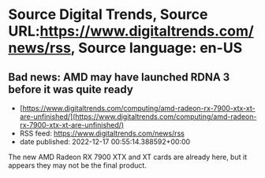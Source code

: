 # Source Digital Trends, Source URL:https://www.digitaltrends.com/news/rss, Source language: en-US

## Bad news: AMD may have launched RDNA 3 before it was quite ready
 - [https://www.digitaltrends.com/computing/amd-radeon-rx-7900-xtx-xt-are-unfinished/](https://www.digitaltrends.com/computing/amd-radeon-rx-7900-xtx-xt-are-unfinished/)
 - RSS feed: https://www.digitaltrends.com/news/rss
 - date published: 2022-12-17 00:55:14.388592+00:00

The new AMD Radeon RX 7900 XTX and XT cards are already here, but it appears they may not be the final product.
